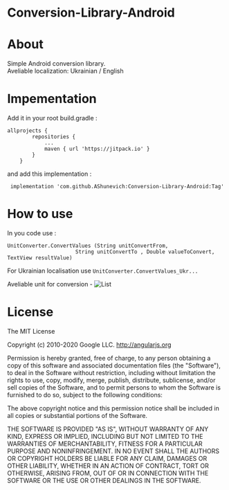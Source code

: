 # Conversion-Library-Android
# About
Simple Android conversion library.   
Aveliable localization: Ukrainian / English

# Impementation
Add it in your root build.gradle :  
```
allprojects {
		repositories {
			...
			maven { url 'https://jitpack.io' }
		}
	}    
```  
and add this implementation :    
```
 implementation 'com.github.AShunevich:Conversion-Library-Android:Tag'
```
# How to use
In you code use  : 
```
UnitConverter.ConvertValues (String unitConvertFrom, 
                      String unitConvertTo , Double valueToConvert, TextView resultValue)
```
For Ukrainian localisation use ```UnitConverter.ConvertValues_Ukr...```

Aveliable unit for conversion - ![List]("https://github.com/AShunevich/Conversion-Library-Android/blob/master/Units.txt")   
       
# License     
The MIT License

Copyright (c) 2010-2020 Google LLC. http://angularjs.org

Permission is hereby granted, free of charge, to any person obtaining a copy
of this software and associated documentation files (the "Software"), to deal
in the Software without restriction, including without limitation the rights
to use, copy, modify, merge, publish, distribute, sublicense, and/or sell
copies of the Software, and to permit persons to whom the Software is
furnished to do so, subject to the following conditions:

The above copyright notice and this permission notice shall be included in
all copies or substantial portions of the Software.

THE SOFTWARE IS PROVIDED "AS IS", WITHOUT WARRANTY OF ANY KIND, EXPRESS OR
IMPLIED, INCLUDING BUT NOT LIMITED TO THE WARRANTIES OF MERCHANTABILITY,
FITNESS FOR A PARTICULAR PURPOSE AND NONINFRINGEMENT. IN NO EVENT SHALL THE
AUTHORS OR COPYRIGHT HOLDERS BE LIABLE FOR ANY CLAIM, DAMAGES OR OTHER
LIABILITY, WHETHER IN AN ACTION OF CONTRACT, TORT OR OTHERWISE, ARISING FROM,
OUT OF OR IN CONNECTION WITH THE SOFTWARE OR THE USE OR OTHER DEALINGS IN
THE SOFTWARE.
